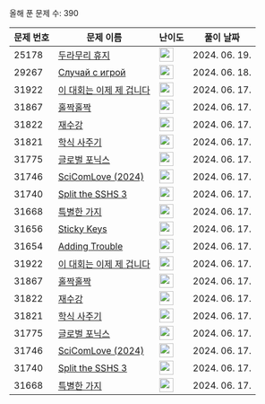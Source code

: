 올해 푼 문제 수: 390

| 문제 번호 | 문제 이름 | 난이도 | 풀이 날짜 |
| --- | --- | --- | --- |
| 25178 | [두라무리 휴지](https://www.acmicpc.net/problem/25178) | <img height="25px" width="25px=" src="https://static.solved.ac/tier_small/6.svg"/> | 2024. 06. 19.  |
| 29267 | [Случай с игрой](https://www.acmicpc.net/problem/29267) | <img height="25px" width="25px=" src="https://static.solved.ac/tier_small/2.svg"/> | 2024. 06. 18.  |
| 31922 | [이 대회는 이제 제 겁니다](https://www.acmicpc.net/problem/31922) | <img height="25px" width="25px=" src="https://static.solved.ac/tier_small/2.svg"/> | 2024. 06. 17.  |
| 31867 | [홀짝홀짝](https://www.acmicpc.net/problem/31867) | <img height="25px" width="25px=" src="https://static.solved.ac/tier_small/2.svg"/> | 2024. 06. 17.  |
| 31822 | [재수강](https://www.acmicpc.net/problem/31822) | <img height="25px" width="25px=" src="https://static.solved.ac/tier_small/2.svg"/> | 2024. 06. 17.  |
| 31821 | [학식 사주기](https://www.acmicpc.net/problem/31821) | <img height="25px" width="25px=" src="https://static.solved.ac/tier_small/2.svg"/> | 2024. 06. 17.  |
| 31775 | [글로벌 포닉스](https://www.acmicpc.net/problem/31775) | <img height="25px" width="25px=" src="https://static.solved.ac/tier_small/2.svg"/> | 2024. 06. 17.  |
| 31746 | [SciComLove (2024)](https://www.acmicpc.net/problem/31746) | <img height="25px" width="25px=" src="https://static.solved.ac/tier_small/2.svg"/> | 2024. 06. 17.  |
| 31740 | [Split the SSHS 3](https://www.acmicpc.net/problem/31740) | <img height="25px" width="25px=" src="https://static.solved.ac/tier_small/12.svg"/> | 2024. 06. 17.  |
| 31668 | [특별한 가지](https://www.acmicpc.net/problem/31668) | <img height="25px" width="25px=" src="https://static.solved.ac/tier_small/2.svg"/> | 2024. 06. 17.  |
| 31656 | [Sticky Keys](https://www.acmicpc.net/problem/31656) | <img height="25px" width="25px=" src="https://static.solved.ac/tier_small/2.svg"/> | 2024. 06. 17.  |
| 31654 | [Adding Trouble](https://www.acmicpc.net/problem/31654) | <img height="25px" width="25px=" src="https://static.solved.ac/tier_small/1.svg"/> | 2024. 06. 17.  |
| 31922 | [이 대회는 이제 제 겁니다](https://www.acmicpc.net/problem/31922) | <img height="25px" width="25px=" src="https://static.solved.ac/tier_small/2.svg"/> | 2024. 06. 17.  |
| 31867 | [홀짝홀짝](https://www.acmicpc.net/problem/31867) | <img height="25px" width="25px=" src="https://static.solved.ac/tier_small/2.svg"/> | 2024. 06. 17.  |
| 31822 | [재수강](https://www.acmicpc.net/problem/31822) | <img height="25px" width="25px=" src="https://static.solved.ac/tier_small/2.svg"/> | 2024. 06. 17.  |
| 31821 | [학식 사주기](https://www.acmicpc.net/problem/31821) | <img height="25px" width="25px=" src="https://static.solved.ac/tier_small/2.svg"/> | 2024. 06. 17.  |
| 31775 | [글로벌 포닉스](https://www.acmicpc.net/problem/31775) | <img height="25px" width="25px=" src="https://static.solved.ac/tier_small/2.svg"/> | 2024. 06. 17.  |
| 31746 | [SciComLove (2024)](https://www.acmicpc.net/problem/31746) | <img height="25px" width="25px=" src="https://static.solved.ac/tier_small/2.svg"/> | 2024. 06. 17.  |
| 31740 | [Split the SSHS 3](https://www.acmicpc.net/problem/31740) | <img height="25px" width="25px=" src="https://static.solved.ac/tier_small/12.svg"/> | 2024. 06. 17.  |
| 31668 | [특별한 가지](https://www.acmicpc.net/problem/31668) | <img height="25px" width="25px=" src="https://static.solved.ac/tier_small/2.svg"/> | 2024. 06. 17.  |
